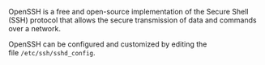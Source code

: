 OpenSSH is a free and open-source implementation of the Secure Shell (SSH) protocol that allows the secure transmission of data and commands over a network.


OpenSSH can be configured and customized by editing the file `/etc/ssh/sshd_config`.